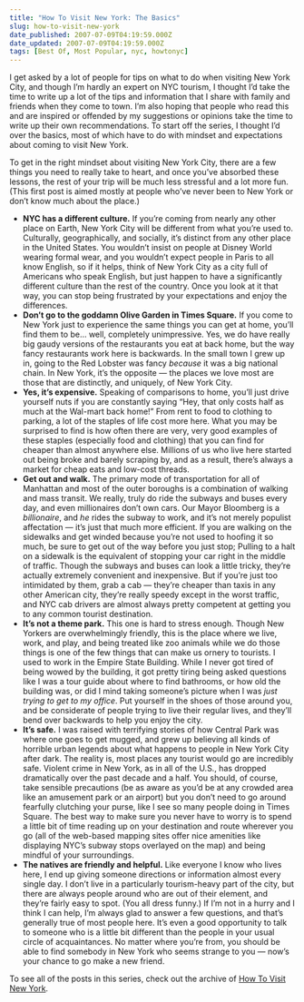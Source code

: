 ```yaml
---
title: "How To Visit New York: The Basics"
slug: how-to-visit-new-york
date_published: 2007-07-09T04:19:59.000Z
date_updated: 2007-07-09T04:19:59.000Z
tags: [Best Of, Most Popular, nyc, howtonyc]
---
```


I get asked by a lot of people for tips on what to do when visiting New York City, and though I’m hardly an expert on NYC tourism, I thought I’d take the time to write up a lot of the tips and information that I share with family and friends when they come to town. I’m also hoping that people who read this and are inspired or offended by my suggestions or opinions take the time to write up their own recommendations. To start off the series, I thought I’d over the basics, most of which have to do with mindset and expectations about coming to visit New York.

To get in the right mindset about visiting New York City, there are a few things you need to really take to heart, and once you’ve absorbed these lessons, the rest of your trip will be much less stressful and a lot more fun. (This first post is aimed mostly at people who’ve never been to New York or don’t know much about the place.)

- **NYC has a different culture.** If you’re coming from nearly any other place on Earth, New York City will be different from what you’re used to. Culturally, geographically, and socially, it’s distinct from any other place in the United States. You wouldn’t insist on people at Disney World wearing formal wear, and you wouldn’t expect people in Paris to all know English, so if it helps, think of New York City as a city full of Americans who speak English, but just happen to have a significantly different culture than the rest of the country. Once you look at it that way, you can stop being frustrated by your expectations and enjoy the differences.
- **Don’t go to the goddamn Olive Garden in Times Square.** If you come to New York just to experience the same things you can get at home, you’ll find them to be… well, completely unimpressive. Yes, we do have really big gaudy versions of the restaurants you eat at back home, but the way fancy restaurants work here is backwards. In the small town I grew up in, going to the Red Lobster was fancy *because* it was a big national chain. In New York, it’s the opposite — the places we love most are those that are distinctly, and uniquely, of New York City.
- **Yes, it’s expensive.** Speaking of comparisons to home, you’ll just drive yourself nuts if you are constantly saying “Hey, that only costs half as much at the Wal-mart back home!” From rent to food to clothing to parking, a lot of the staples of life cost more here. What you may be surprised to find is how often there are very, very good examples of these staples (especially food and clothing) that you can find for cheaper than almost anywhere else. Millions of us who live here started out being broke and barely scraping by, and as a result, there’s always a market for cheap eats and low-cost threads.
- **Get out and walk.** The primary mode of transportation for all of Manhattan and most of the outer boroughs is a combination of walking and mass transit. We really, truly do ride the subways and buses every day, and even millionaires don’t own cars. Our Mayor Bloomberg is a *billionaire*, and *he* rides the subway to work, and it’s not merely populist affectation — it’s just that much more efficient. If you are walking on the sidewalks and get winded because you’re not used to hoofing it so much, be sure to get out of the way before you just stop; Pulling to a halt on a sidewalk is the equivalent of stopping your car right in the middle of traffic. Though the subways and buses can look a little tricky, they’re actually extremely convenient and inexpensive. But if you’re just too intimidated by them, grab a cab — they’re cheaper than taxis in any other American city, they’re really speedy except in the worst traffic, and NYC cab drivers are almost always pretty competent at getting you to any common tourist destination.
- **It’s not a theme park.** This one is hard to stress enough. Though New Yorkers are overwhelmingly friendly, this is the place where we live, work, and play, and being treated like zoo animals while we do those things is one of the few things that can make us ornery to tourists. I used to work in the Empire State Building. While I never got tired of being wowed by the building, it got pretty tiring being asked questions like I was a tour guide about where to find bathrooms, or how old the building was, or did I mind taking someone’s picture when I was *just trying to get to my office*. Put yourself in the shoes of those around you, and be considerate of people trying to live their regular lives, and they’ll bend over backwards to help you enjoy the city.
- **It’s safe.** I was raised with terrifying stories of how Central Park was where one goes to get mugged, and grew up believing all kinds of horrible urban legends about what happens to people in New York City after dark. The reality is, most places any tourist would go are incredibly safe. Violent crime in New York, as in all of the U.S., has dropped dramatically over the past decade and a half. You should, of course, take sensible precautions (be as aware as you’d be at any crowded area like an amusement park or an airport) but you don’t need to go around fearfully clutching your purse, like I see so many people doing in Times Square. The best way to make sure you never have to worry is to spend a little bit of time reading up on your destination and route wherever you go (all of the web-based mapping sites offer nice amenities like displaying NYC’s subway stops overlayed on the map) and being mindful of your surroundings.
- **The natives are friendly and helpful.** Like everyone I know who lives here, I end up giving someone directions or information almost every single day. I don’t live in a particularly tourism-heavy part of the city, but there are always people around who are out of their element, and they’re fairly easy to spot. (You all dress funny.) If I’m not in a hurry and I think I can help, I’m always glad to answer a few questions, and that’s generally true of most people here. It’s even a good opportunity to talk to someone who is a little bit different than the people in your usual circle of acquaintances. No matter where you’re from, you should be able to find somebody in New York who seems strange to you — now’s your chance to go make a new friend.

To see all of the posts in this series, check out the archive of [How To Visit New York](/tag/howtonyc).
